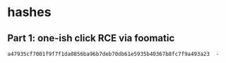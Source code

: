 # hashes

## Part 1: one-ish click RCE via foomatic

```
a47935cf7001f9f7f1da0856ba96b7deb70db61e5935b40367b8fc7f9a493a23  -
```
